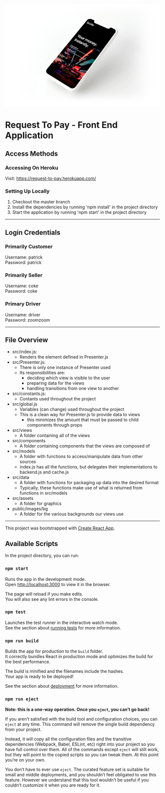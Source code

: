 ![RTP on mobile](RequestToPay.jpg)

# Request To Pay - Front End Application

## Access Methods

### Accessing On Heroku

Visit: https://request-to-pay.herokuapp.com/

### Setting Up Locally

1) Checkout the master branch
2) Install the dependencies by running 'npm install' in the project directory
3) Start the application by running 'npm start' in the project directory

--------------------------------

## Login Credentials

### Primarily Customer
Username: patrick \
Password: patrick

### Primarily Seller
Username: coke \
Password: coke

### Primary Driver
Username: driver \
Password: zoomzoom

--------------------------------

## File Overview

- src/index.js:
    - Renders the element defined in Presenter.js
- src/Presenter.js:
    - There is only one instance of Presenter used
	- Its responsibilities are:
		- deciding which view is visible to the user
		- preparing data for the views
		- handling transitions from one view to another
- src/constants.js:
    - Contants used throughout the project
- src/global.js
	- Variables (can change) used throughout the project
	- This is a clean way for Presenter.js to provide data to views
		- this minimizes the amount that must be passed to child components through props
- src/views
	- A folder containing all of the views
- src/components
	- A folder containing components that the views are composed of
- src/models
	- A folder with functions to access/manipulate data from other sources
	- index.js has all the functions, but delegates their implementations to backend.js and cache.js
- src/data
	- A folder with functions for packaging up data into the desired format
	- Typically, these functions make use of what is returned from functions in src/models
- src/assets
	- A folder for graphics
- public/images/bg
	- A folder for the various backgrounds our views use

--------------------------------

This project was bootstrapped with [Create React App](https://github.com/facebook/create-react-app).

## Available Scripts

In the project directory, you can run:

### `npm start`

Runs the app in the development mode.<br />
Open [http://localhost:3000](http://localhost:3000) to view it in the browser.

The page will reload if you make edits.<br />
You will also see any lint errors in the console.

### `npm test`

Launches the test runner in the interactive watch mode.<br />
See the section about [running tests](https://facebook.github.io/create-react-app/docs/running-tests) for more information.

### `npm run build`

Builds the app for production to the `build` folder.<br />
It correctly bundles React in production mode and optimizes the build for the best performance.

The build is minified and the filenames include the hashes.<br />
Your app is ready to be deployed!

See the section about [deployment](https://facebook.github.io/create-react-app/docs/deployment) for more information.

### `npm run eject`

**Note: this is a one-way operation. Once you `eject`, you can’t go back!**

If you aren’t satisfied with the build tool and configuration choices, you can `eject` at any time. This command will remove the single build dependency from your project.

Instead, it will copy all the configuration files and the transitive dependencies (Webpack, Babel, ESLint, etc) right into your project so you have full control over them. All of the commands except `eject` will still work, but they will point to the copied scripts so you can tweak them. At this point you’re on your own.

You don’t have to ever use `eject`. The curated feature set is suitable for small and middle deployments, and you shouldn’t feel obligated to use this feature. However we understand that this tool wouldn’t be useful if you couldn’t customize it when you are ready for it.
